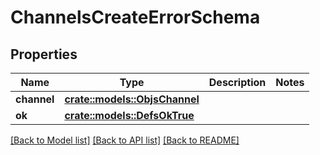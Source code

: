 # ChannelsCreateErrorSchema

## Properties

Name | Type | Description | Notes
------------ | ------------- | ------------- | -------------
**channel** | [**crate::models::ObjsChannel**](objs_channel.md) |  | 
**ok** | [**crate::models::DefsOkTrue**](defs_ok_true.md) |  | 

[[Back to Model list]](../README.md#documentation-for-models) [[Back to API list]](../README.md#documentation-for-api-endpoints) [[Back to README]](../README.md)


